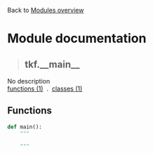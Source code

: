 Back to [Modules overview](https://github.com/pyrustic/tkf/blob/master/docs/modules/README.md)
  
# Module documentation
>## tkf.\_\_main\_\_
No description
<br>
[functions (1)](https://github.com/pyrustic/tkf/blob/master/docs/modules/content/tkf.__main__/functions.md) &nbsp;.&nbsp; [classes (1)](https://github.com/pyrustic/tkf/blob/master/docs/modules/content/tkf.__main__/classes.md)


## Functions
```python
def main():
    """
    
    """

```

